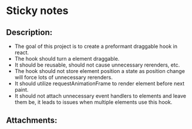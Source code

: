 # Sticky notes

## Description:
- The goal of this project is to create a preformant draggable hook in react.
- The hook should turn a element draggable.
- It should be reusable, should not cause unnecessary rerenders, etc.
- The hook should not store element position a state as position change will force lots of unnecessary rerenders.
- It should utilize requestAnimationFrame to render element before next paint.
- It should not attach unnecessary event handlers to elements and leave them be, it leads to issues when multiple elements use this hook.

## Attachments:
